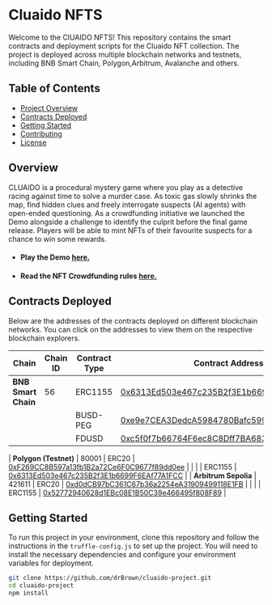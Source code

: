 # Cluaido NFTS

Welcome to the ClUAIDO NFTS! This repository contains the smart contracts and deployment scripts for the Cluaido NFT collection. The project is deployed across multiple blockchain networks and testnets, including BNB Smart Chain, Polygon,Arbitrum, Avalanche and others.

## Table of Contents

- [Project Overview](#project-overview)
- [Contracts Deployed](#contracts-deployed)
- [Getting Started](#getting-started)
- [Contributing](#contributing)
- [License](#license)

## Overview

CLUAIDO is a procedural mystery game where you play as a detective racing against time to solve a murder case. As toxic gas slowly shrinks the map, find hidden clues and freely interrogate suspects (AI agents) with open-ended questioning. 
As a crowdfunding initiative we launched the Demo alongside a challenge to identify the culprit before the final game release. Players will be able to mint NFTs of their favourite suspects for a chance to win some rewards.

 - #### Play the Demo [here.](https://gamertoolstudio.com/cluaido/)

 - #### Read the NFT Crowdfunding rules [here.](https://medium.com/me/stats/post/d1189568a6a1)


## Contracts Deployed

Below are the addresses of the contracts deployed on different blockchain networks. You can click on the addresses to view them on the respective blockchain explorers.



| Chain                | Chain ID | Contract Type | Contract Address                                                                 |
|----------------------|----------|---------------|----------------------------------------------------------------------------------|
| **BNB Smart Chain**  | 56       | ERC1155         | [0x6313Ed503e467c235B2f3E1b6699F6EAf77A1FCC](https://bscscan.com/address/0x6313Ed503e467c235B2f3E1b6699F6EAf77A1FCC) |
|                 |        | BUSD-PEG         | [0xe9e7CEA3DedcA5984780Bafc599bD69ADd087D56](https://bscscan.com/address/0xe9e7CEA3DedcA5984780Bafc599bD69ADd087D56) |
|                 |        | FDUSD         | [0xc5f0f7b66764F6ec8C8Dff7BA683102295E16409](https://bscscan.com/address/0xc5f0f7b66764F6ec8C8Dff7BA683102295E16409) |

| **Polygon (Testnet)** | 80001    | ERC20         | [0xF269CC8B597a13fb1B2a72Ce6F0C9677f89dd0ee](https://amoy.polygonscan.com/address/0xF269CC8B597a13fb1B2a72Ce6F0C9677f89dd0ee) |
|                      |          | ERC1155       | [0x6313Ed503e467c235B2f3E1b6699F6EAf77A1FCC](https://amoy.polygonscan.com/address/0x6313Ed503e467c235B2f3E1b6699F6EAf77A1FCC) |
| **Arbitrum Sepolia**  | 421611   | ERC20         | [0xd0dCB97bC361C67b36a2254eA31909499118E1FB](https://sepolia.arbiscan.io/address/0xd0dCB97bC361C67b36a2254eA31909499118E1FB) |
|                      |          | ERC1155       | [0x52772940628d1EBc08E1B50C39e466495f808F89](https://sepolia.arbiscan.io/address/0x52772940628d1EBc08E1B50C39e466495f808F89) |

## Getting Started

To run this project in your environment, clone this repository and follow the instructions in the `truffle-config.js` to set up the project. You will need to install the necessary dependencies and configure your environment variables for deployment.

```bash
git clone https://github.com/drBrown/cluaido-project.git
cd cluaido-project
npm install
